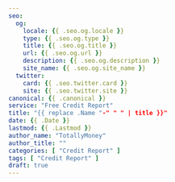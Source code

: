 ```yaml
---
seo:
  og:
    locale: {{ .seo.og.locale }}
    type: {{ .seo.og.type }}
    title: {{ .seo.og.title }}
    url: {{ .seo.og.url }}
    description: {{ .seo.og.description }}
    site_name: {{ .seo.og.site_name }}
  twitter:
    card: {{ .seo.twitter.card }}
    site: {{ .seo.twitter.site }}
canonical: {{ .canonical }}
service: "Free Credit Report"
title: "{{ replace .Name "-" " " | title }}"
date: {{ .Date }}
lastmod: {{ .Lastmod }}
author_name: "TotallyMoney"
author_title: ""
categories: [ "Credit Report" ]
tags: [ "Credit Report" ]
draft: true
---
```

